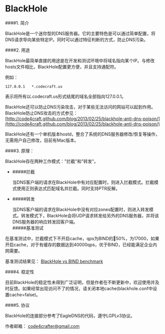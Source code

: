 BlackHole
=========

####1. 简介

BlackHole是一个迷你型的DNS服务器。它的主要特色是可以通过简单配置，将DNS请求导向某些特定IP。同时可以通过特征判断的方式，防止DNS污染。

####2. 用途

BlackHole最简单直接的用途是在开发和测试环境中将域名指向某个IP。与修改hosts文件相比，BlackHole配置更方便，并且支持通配符。

例如：

	127.0.0.1	*.codecraft.us
	
表示将所有以.codecraft.us形式结尾的域名全部指向127.0.0.1。

BlackHole还可以防止DNS污染攻击，对于某些无法访问的网站可以起到作用。BlackHole防止DNS攻击的方式参见：[http://code4craft.github.com/blog/2013/02/25/blackhole-anti-dns-poison/](http://code4craft.github.com/blog/2013/02/25/blackhole-anti-dns-poison/)

BlackHole还有一个单机版本hostd，整合了系统的DNS服务器修改/恢复等操作，无需用户自己修改，目前有Mac版本。

####3. 原理：

BlackHole存在两种工作模式："拦截"和"转发"。

* #####拦截


	当DNS客户端的请求在BlackHole中有对应配置时，则进入拦截模式。拦截模式使用正则表达式匹配域名并拦截。同时支持PTR反解。

* #####转发

	当DNS客户端的请求在BlackHole中没有对应zones配置时，则进入转发模式。转发模式下，BlackHole会将UDP请求转发给另外的DNS服务器，并将该DNS服务器的响应转发回客户端。	
#####基准测试

在基准测试中，拦截模式下不开启cache，qps为BIND的50%，为17000，如果开启cache，对于有缓存的数据达到40000qps，优于BIND，已经能满足企业内网需要。

基准测试结果见：
[BlackHole vs BIND benchmark](https://github.com/flashsword20/blackhole/blob/master/benchmark)

####4. 稳定性

目前BlackHole的稳定性未得到广泛证明，但是作者在不断更新中，欢迎使用并及时反馈。如果经常出现访问不了的情况，请关闭本地cache(blackhole.conf中设置cache=false)。

####5. 协议

BlackHole的连接部分参考了EagleDNS的代码，遵守LGPLv3协议。

作者邮箱：
code4crafter@gmail.com